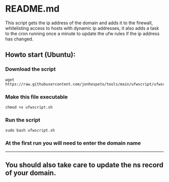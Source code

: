 # README.md
This script gets the ip address of the domain and adds it to the firewall, whitelisting access to hosts with dynamic ip addresses,
it also adds a task to the cron running once a minute to update the ufw rules if the ip address has changed.


## Howto start (Ubuntu):

### Download the script
```
wget https://raw.githubusercontent.com/jonhespeto/tools/main/ufwscript/ufwscript.sh
```
### Make this file executable
```
chmod +x ufwscript.sh
```
### Run the script
```
sudo bash ufwscript.sh
```
### At the first run you will need to enter the domain name
___
## You should also take care to update the ns record of your domain. 
